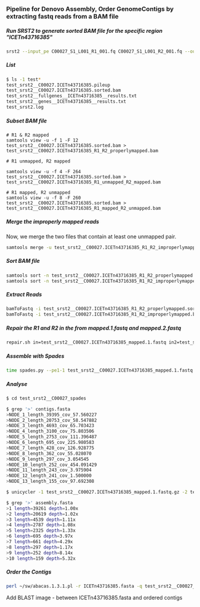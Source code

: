 ### Pipeline for Denovo Assembly, Order GenomeContigs by extracting fastq reads from a BAM file

##### Run SRST2 to generate sorted BAM file for the specific region "ICETn43716385"

```bash
srst2 --input_pe C00027_S1_L001_R1_001.fq C00027_S1_L001_R2_001.fq --output test_srst2 --log --gene_db ICETn43716385.fasta --threads 64
```
##### List 

``` bash
$ ls -1 test*
test_srst2__C00027.ICETn43716385.pileup
test_srst2__C00027.ICETn43716385.sorted.bam
test_srst2__fullgenes__ICETn43716385__results.txt
test_srst2__genes__ICETn43716385__results.txt
test_srst2.log
```

##### Subset BAM file

```
# R1 & R2 mapped
samtools view -u -f 1 -F 12 test_srst2__C00027.ICETn43716385.sorted.bam > test_srst2__C00027.ICETn43716385_R1_R2_properlymapped.bam

# R1 unmapped, R2 mapped

samtools view -u -f 4 -F 264 test_srst2__C00027.ICETn43716385.sorted.bam > test_srst2__C00027.ICETn43716385_R1_unmapped_R2_mapped.bam

# R1 mapped, R2 unmapped
samtools view -u -f 8 -F 260 test_srst2__C00027.ICETn43716385.sorted.bam > test_srst2__C00027.ICETn43716385_R1_mapped_R2_unmapped.bam
```
##### Merge the improperly mapped reads

Now, we merge the two files that contain at least one unmapped pair.

```bash
samtools merge -u test_srst2__C00027.ICETn43716385_R1_R2_improperlymapped.bam test_srst2__C00027.ICETn43716385_R1_unmapped_R2_mapped.bam test_srst2__C00027.ICETn43716385_R1_mapped_R2_unmapped.bam 
```
##### Sort BAM file

```bash
samtools sort -n test_srst2__C00027.ICETn43716385_R1_R2_properlymapped.bam test_srst2__C00027.ICETn43716385_R1_R2_properlymapped.sorted
samtools sort -n test_srst2__C00027.ICETn43716385_R1_R2_improperlymapped.bam test_srst2__C00027.ICETn43716385_R1_R2_improperlymapped.sorted
```
##### Extract Reads

```bash
bamToFastq -i test_srst2__C00027.ICETn43716385_R1_R2_properlymapped.sorted.bam -fq test_srst2__C00027.ICETn43716385_mapped.1.fastq -fq2 test_srst2__C00027.ICETn43716385_mapped.2.fastq 
bamToFastq -i test_srst2__C00027.ICETn43716385_R1_R2_improperlymapped.bam -fq test_srst2__C00027.ICETn43716385_unmapped.1.fastq -fq2 test_srst2__C00027.ICETn43716385_unmapped.2.fastq 
```

##### Repair the R1 and R2 in the from mapped.1.fastq and mapped.2.fastq

```bash
repair.sh in=test_srst2__C00027.ICETn43716385_mapped.1.fastq in2=test_srst2__C00027.ICETn43716385_mapped.2.fastq out=test_srst2__C00027.ICETn43716385_mapped.1.fastq.gz out2=test_srst2__C00027.ICETn43716385_mapped.2.fastq.gz repair
```

##### Assemble with Spades

```bash
time spades.py --pe1-1 test_srst2__C00027.ICETn43716385_mapped.1.fastq.gz --pe1-2 test_srst2__C00027.ICETn43716385_mapped.2.fastq.gz -o test_srst2__C00027_spades --careful -t 48 >>log_spades
```

##### Analyse
```bash
$ cd test_srst2__C00027_spades

$ grep '>' contigs.fasta
>NODE_1_length_39395_cov_57.560227
>NODE_2_length_20753_cov_58.547882
>NODE_3_length_4693_cov_65.703423
>NODE_4_length_3100_cov_75.803506
>NODE_5_length_2753_cov_111.396487
>NODE_6_length_695_cov_225.980583
>NODE_7_length_428_cov_126.928775
>NODE_8_length_362_cov_55.028070
>NODE_9_length_297_cov_3.054545
>NODE_10_length_252_cov_454.091429
>NODE_11_length_243_cov_3.975904
>NODE_12_length_241_cov_1.500000
>NODE_13_length_155_cov_97.692308

$ unicycler -1 test_srst2__C00027.ICETn43716385_mapped.1.fastq.gz -2 test_srst2__C00027.ICETn43716385_mapped.2.fastq.gz -o test_srst2__C00027_unicycler

$ grep '>' assembly.fasta
>1 length=39261 depth=1.00x
>2 length=20619 depth=1.02x
>3 length=4539 depth=1.11x
>4 length=2787 depth=1.08x
>5 length=2325 depth=1.33x
>6 length=695 depth=3.97x
>7 length=661 depth=4.29x
>8 length=297 depth=1.17x
>9 length=252 depth=8.14x
>10 length=159 depth=5.32x
```

##### Order the Contigs

```bash
perl ~/sw/abacas.1.3.1.pl -r ICETn43716385.fasta -q test_srst2__C00027_spades/contigs.fasta -p nucmer
```

Add BLAST image - between ICETn43716385.fasta and ordered contigs



